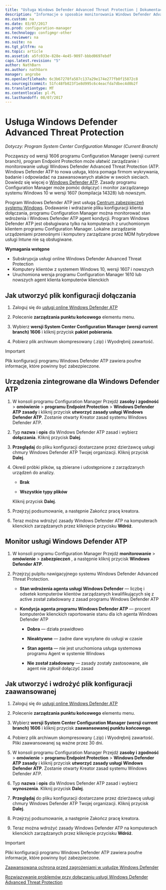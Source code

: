 ```yaml
---
title: "Usługa Windows Defender Advanced Threat Protection | Dokumentacja firmy Microsoft"
description: "Informacje o sposobie monitorowania Windows Defender Advanced Threat Protection, nową usługę, która ułatwia przedsiębiorstwom odpowiadanie na zaawansowanych ataków i zarządzania nimi."
ms.custom: na
ms.date: 03/07/2017
ms.prod: configuration-manager
ms.technology: configmgr-other
ms.reviewer: na
ms.suite: na
ms.tgt_pltfrm: na
ms.topic: article
ms.assetid: a5fc033e-828e-4e45-9097-bbbd0697ebdf
caps.latest.revision: "5"
author: NathBarn
ms.author: nathbarn
manager: angrobe
ms.openlocfilehash: 6c3b67278fa587c137a29e174e277fb0f15872c8
ms.sourcegitcommit: 51fc48fb023f1e8d995c6c4eacfda7dbec4d0b2f
ms.translationtype: MT
ms.contentlocale: pl-PL
ms.lasthandoff: 08/07/2017
---
```

# <a name="windows-defender-advanced-threat-protection"></a>Usługa Windows Defender Advanced Threat Protection

*Dotyczy: Program System Center Configuration Manager (Current Branch)*

Począwszy od wersji 1606 programu Configuration Manager (wersji current branch), program Endpoint Protection może ułatwić zarządzanie i monitorowanie usługi Windows Defender Advanced Threat Protection (ATP. Windows Defender ATP to nowa usługa, która pomaga firmom wykrywania, badanie i odpowiadać na zaawansowanych ataków w swoich sieciach.  Dowiedz się więcej o [Windows Defender ATP](http://aka.ms/technet-wdatp). Zasady programu Configuration Manager może pomóc dołączyć i monitor zarządzanego systemu Windows 10 w wersji 1607 (kompilacja 14328) lub nowszym.

Program Windows Defender ATP jest usługą [Centrum zabezpieczeń systemu Windows](https://securitycenter.windows.com). Dodawanie i wdrażanie pliku konfiguracji klienta dołączania, programu Configuration Manager można monitorować stan wdrożenia i Windows Defender ATP agent kondycji. Program Windows Defender ATP jest obsługiwana tylko na komputerach z uruchomionym klientem programu Configuration Manager. Lokalne zarządzanie urządzeniami przenośnymi i komputery zarządzane przez MDM hybrydowe usługi Intune nie są obsługiwane.

 **Wymagania wstępne**  

-   Subskrypcja usługi online Windows Defender Advanced Threat Protection  
-   Komputery klientów z systemem Windows 10, wersji 1607 i nowszych  
-   Uruchomiona wersja programu Configuration Manager 1610 lub nowszych agent klienta komputerów klienckich

## <a name="how-to-create-an-onboarding-configuration-file"></a>Jak utworzyć plik konfiguracji dołączania  

 1.  Zaloguj się do [usługi online Windows Defender ATP](https://securitycenter.windows.com/)   

 2.  Polecenie **zarządzania punktu końcowego** elementu menu.  

 3.  Wybierz **wersji System Center Configuration Manager (wersji current branch) 1606** i kliknij przycisk **pakiet pobierania**.  

 4.  Pobierz plik archiwum skompresowany (.zip) i Wyodrębnij zawartość.

> [!IMPORTANT]
> Plik konfiguracji programu Windows Defender ATP zawiera poufne informacje, które powinny być zabezpieczone.

## <a name="onboard-devices-for-windows-defender-atp"></a>Urządzenia zintegrowane dla Windows Defender ATP  

1.  W konsoli programu Configuration Manager Przejdź **zasoby i zgodność** > **omówienie** > **programu Endpoint Protection** > **Windows Defender ATP zasady** i kliknij przycisk **utworzyć zasady usługi Windows Defender ATP**. Zostanie otwarty Kreator zasad systemu Windows Defender ATP.  

2.  Typ **nazwa** i **opis** dla Windows Defender ATP zasad i wybierz **dołączania**. Kliknij przycisk **Dalej**.  

3.  **Przeglądaj** do pliku konfiguracji dostarczane przez dzierżawcę usługi chmury Windows Defender ATP Twojej organizacji. Kliknij przycisk **Dalej**.  

4.  Określ próbki plików, są zbierane i udostępnione z zarządzanych urządzeń do analizy.  

    -   **Brak**   

    -   **Wszystkie typy plików**  

     Kliknij przycisk **Dalej**.  

5.  Przejrzyj podsumowanie, a następnie Zakończ pracę kreatora.  

6.  Teraz można wdrożyć zasady Windows Defender ATP na komputerach klienckich zarządzanych przez kliknięcie przycisku **Wdróż**.  

## <a name="monitor-windows-defender-atp"></a>Monitor usługi Windows Defender ATP  

1.  W konsoli programu Configuration Manager Przejdź **monitorowanie** > **omówienie** > **zabezpieczeń** , a następnie kliknij przycisk **Windows Defender ATP**.  

2.  Przejrzyj pulpitu nawigacyjnego systemu Windows Defender Advanced Threat Protection.  

    -   **Stan wdrożenia agenta usługi Windows Defender** — liczbę i odsetek komputerów klientów zarządzanych kwalifikujących się z active został załadowany z zasad programu Windows Defender ATP  

    -   **Kondycja agenta programu Windows Defender ATP** — procent komputerów klienckich raportowanie stanu dla ich agenta Windows Defender ATP  

        -   **Dobra** — działa prawidłowo  

        -   **Nieaktywne** — żadne dane wysyłane do usługi w czasie  

        -   **Stan agenta** — nie jest uruchomiona usługa systemowa programu Agent w systemie Windows  

        -   **Nie został załadowany** — zasady zostały zastosowane, ale agent nie zgłosił dołączyć zasad  


## <a name="how-to-create-and-deploy-an-offboarding-configuration-file"></a>Jak utworzyć i wdrożyć plik konfiguracji zaawansowanej  

1.  Zaloguj się do [usługi online Windows Defender ATP](https://securitycenter.windows.com/)   

2.  Polecenie **zarządzania punktu końcowego** elementu menu.  

3.  Wybierz **wersji System Center Configuration Manager (wersji current branch) 1606** i kliknij przycisk **zaawansowanej punktu końcowego**.  

4.  Pobierz plik archiwum skompresowany (.zip) i Wyodrębnij zawartość. Pliki zaawansowanej są ważne przez 30 dni.

5.  W konsoli programu Configuration Manager Przejdź **zasoby i zgodność** > **omówienie** > **programu Endpoint Protection** > **Windows Defender ATP zasady** i kliknij przycisk **utworzyć zasady usługi Windows Defender ATP**. Zostanie otwarty Kreator zasad systemu Windows Defender ATP.  

6.  Typ **nazwa** i **opis** dla Windows Defender ATP zasad i wybierz **wynoszenia**. Kliknij przycisk **Dalej**.  

7.  **Przeglądaj** do pliku konfiguracji dostarczane przez dzierżawcę usługi chmury Windows Defender ATP Twojej organizacji. Kliknij przycisk **Dalej**.  

8.  Przejrzyj podsumowanie, a następnie Zakończ pracę kreatora.  

9.  Teraz można wdrożyć zasady Windows Defender ATP na komputerach klienckich zarządzanych przez kliknięcie przycisku **Wdróż**.  

> [!IMPORTANT]
> Pliki konfiguracji programu Windows Defender ATP zawiera poufne informacje, które powinny być zabezpieczone.

[Zaawansowana ochrona przed zagrożeniami w usłudze Windows Defender](https://technet.microsoft.com/itpro/windows/keep-secure/windows-defender-advanced-threat-protection)

[Rozwiązywanie problemów przy dołączaniu usługi Windows Defender Advanced Threat Protection](https://technet.microsoft.com/itpro/windows/keep-secure/troubleshoot-onboarding-windows-defender-advanced-threat-protection)
